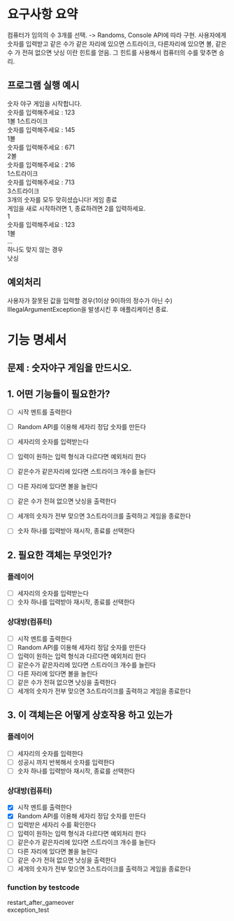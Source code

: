 # 요구사항 요약
컴퓨터가 임의의 수 3개를 선택. -> Randoms, Console API에 따라 구현.
사용자에게 숫자를 입력받고 같은 수가 같은 자리에 있으면 스트라이크, 다른자리에 있으면 볼, 같은 수 가 전혀 없으면 낫싱 이란 힌트를 얻음.
그 힌트를 사용해서 컴퓨터의 수를 맞추면 승리.

## 프로그램 실행 예시
숫자 야구 게임을 시작합니다.<br>
숫자를 입력해주세요 : 123<br>
1볼 1스트라이크<br>
숫자를 입력해주세요 : 145<br>
1볼<br>
숫자를 입력해주세요 : 671<br>
2볼<br>
숫자를 입력해주세요 : 216<br>
1스트라이크<br>
숫자를 입력해주세요 : 713<br>
3스트라이크<br>
3개의 숫자를 모두 맞히셨습니다! 게임 종료<br>
게임을 새로 시작하려면 1, 종료하려면 2를 입력하세요.<br>
1<br>
숫자를 입력해주세요 : 123<br>
1볼<br>
...<br>
하나도 맞지 않는 경우<br>
낫싱<br>

## 예외처리
사용자가 잘못된 값을 입력할 경우(1이상 9이하의 정수가 아닌 수)<br>
IllegalArgumentException을 발생시킨 후 애플리케이션 종료.<br>

# 기능 명세서
## 문제 : 숫자야구 게임을 만드시오.
## 1. 어떤 기능들이 필요한가?<br>
- [ ] 시작 멘트를 출력한다<br>
- [ ] Random API를 이용해 세자리 정답 숫자를 만든다<br>
- [ ] 세자리의 숫자를 입력받는다<br>
- [ ] 입력이 원하는 입력 형식과 다르다면 예외처리 한다<br>
- [ ] 같은수가 같은자리에 있다면 스트라이크 개수를 늘린다<br>
- [ ] 다른 자리에 있다면 볼을 늘린다<br>
- [ ] 같은 수가 전혀 없으면 낫싱을 출력한다<br>
- [ ] 세개의 숫자가 전부 맞으면 3스트라이크를 출력하고 게임을 종료한다<br>
- [ ] 숫자 하나를 입력받아 재시작, 종료를 선택한다<br>


## 2. 필요한 객체는 무엇인가?<br>
### 플레이어
- [ ] 세자리의 숫자를 입력받는다<br>
- [ ] 숫자 하나를 입력받아 재시작, 종료를 선택한다<br>

### 상대방(컴퓨터)
- [ ] 시작 멘트를 출력한다<br>
- [ ] Random API를 이용해 세자리 정답 숫자를 만든다<br>
- [ ] 입력이 원하는 입력 형식과 다르다면 예외처리 한다<br>
- [ ] 같은수가 같은자리에 있다면 스트라이크 개수를 늘린다<br>
- [ ] 다른 자리에 있다면 볼을 늘린다<br>
- [ ] 같은 수가 전혀 없으면 낫싱을 출력한다<br>
- [ ] 세개의 숫자가 전부 맞으면 3스트라이크를 출력하고 게임을 종료한다<br>

## 3. 이 객체는은 어떻게 상호작용 하고 있는가<br>
### 플레이어
- [ ] 세자리의 숫자를 입력한다<br>
- [ ] 성공시 까지 반복해서 숫자를 입력한다<br>
- [ ] 숫자 하나를 입력받아 재시작, 종료를 선택한다<br>

### 상대방(컴퓨터)
- [x] 시작 멘트를 출력한다<br>
- [x] Random API를 이용해 세자리 정답 숫자를 만든다<br>
- [ ] 입력받은 세자리 수를 확인한다<br>
- [ ] 입력이 원하는 입력 형식과 다르다면 예외처리 한다<br>
- [ ] 같은수가 같은자리에 있다면 스트라이크 개수를 늘린다<br>
- [ ] 다른 자리에 있다면 볼을 늘린다<br>
- [ ] 같은 수가 전혀 없으면 낫싱을 출력한다<br>
- [ ] 세개의 숫자가 전부 맞으면 3스트라이크를 출력하고 게임을 종료한다<br>

### function by testcode<br>
restart_after_gameover<br>
exception_test<br>




